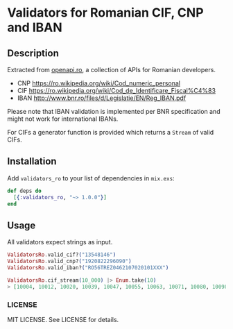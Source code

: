 # Validators for Romanian CIF, CNP and IBAN

## Description

Extracted from [openapi.ro](https://openapi.ro),
a collection of APIs for Romanian developers.

* CNP https://ro.wikipedia.org/wiki/Cod_numeric_personal
* CIF https://ro.wikipedia.org/wiki/Cod_de_Identificare_Fiscal%C4%83
* IBAN http://www.bnr.ro/files/d/Legislatie/EN/Reg_IBAN.pdf

Please note that IBAN validation is implemented per BNR
specification and might not work for international IBANs.

For CIFs a generator function is provided which returns a `Stream` of valid CIFs.

## Installation

Add `validators_ro` to your list of dependencies in `mix.exs`:

```elixir
def deps do
  [{:validators_ro, "~> 1.0.0"}]
end
```

## Usage

All validators expect strings as input.

```elixir
ValidatorsRo.valid_cif?("13548146")
ValidatorsRo.valid_cnp?("1920822296090")
ValidatorsRo.valid_iban?("RO56TREZ0462107020101XXX")

ValidatorsRo.cif_stream(10_000) |> Enum.take(10)
> [10004, 10012, 10020, 10039, 10047, 10055, 10063, 10071, 10080, 10098]
```

### LICENSE

MIT LICENSE. See LICENSE for details.